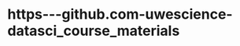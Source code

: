 https---github.com-uwescience-datasci_course_materials
======================================================
